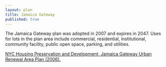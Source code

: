 ```yaml
---
layout: plan
title: Jamaica Gateway
published: true
---
```


The Jamaica Gateway plan was adopted in 2007 and expires in 2047. Uses for lots in the plan area include commercial, residential, institutional, community facility, public open space, parking, and utilities.

[NYC Housing Preservation and Development, Jamaica Gateway Urban Renewal Area Plan (2006).](https://www.nyc.gov/assets/hpd/downloads/pdfs/services/jamaica-gateway-urp.pdf)
